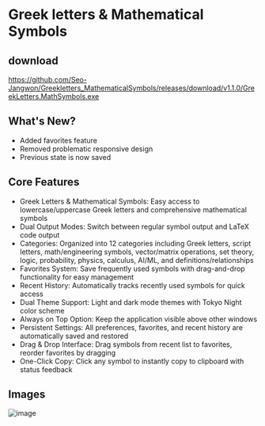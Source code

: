 # Greek letters & Mathematical Symbols

## download

https://github.com/Seo-Jangwon/Greekletters_MathematicalSymbols/releases/download/v1.1.0/GreekLetters.MathSymbols.exe

## What's New?
- Added favorites feature
- Removed problematic responsive design
- Previous state is now saved

## Core Features
- Greek Letters & Mathematical Symbols: Easy access to lowercase/uppercase Greek letters and comprehensive mathematical symbols
- Dual Output Modes: Switch between regular symbol output and LaTeX code output
- Categories: Organized into 12 categories including Greek letters, script letters, math/engineering symbols, vector/matrix operations, set theory, logic, probability, physics, calculus, AI/ML, and definitions/relationships
- Favorites System: Save frequently used symbols with drag-and-drop functionality for easy management
- Recent History: Automatically tracks recently used symbols for quick access
- Dual Theme Support: Light and dark mode themes with Tokyo Night color scheme
- Always on Top Option: Keep the application visible above other windows
- Persistent Settings: All preferences, favorites, and recent history are automatically saved and restored
- Drag & Drop Interface: Drag symbols from recent list to favorites, reorder favorites by dragging
- One-Click Copy: Click any symbol to instantly copy to clipboard with status feedback

## Images

![image](https://github.com/user-attachments/assets/8516a8f3-62db-4fa7-8b2a-0d18b1374d65)


